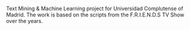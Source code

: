 Text Mining & Machine Learning project for Universidad Complutense of Madrid. The work is based on the scripts from the F.R.I.E.N.D.S TV Show over the years. 
